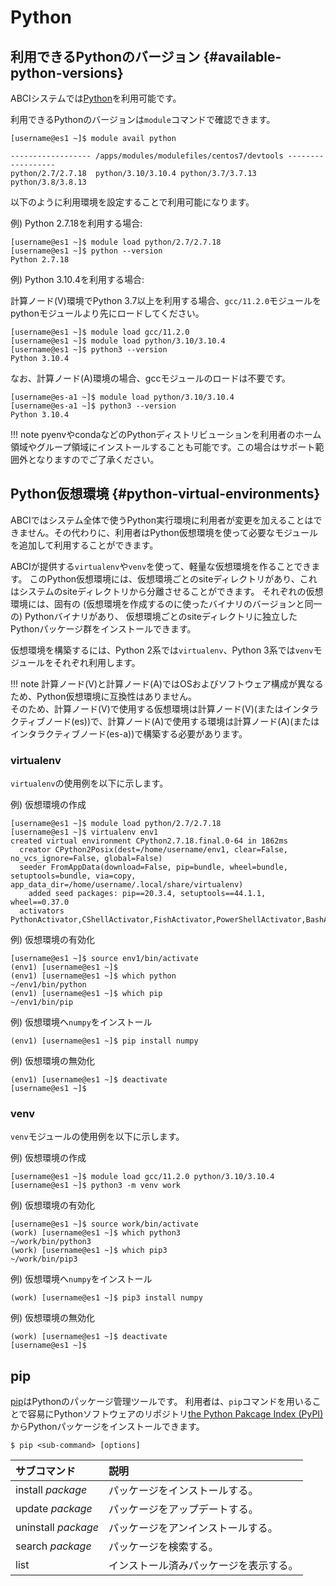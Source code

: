 # Python

## 利用できるPythonのバージョン {#available-python-versions}

ABCIシステムでは[Python](https://www.python.org/)を利用可能です。

利用できるPythonのバージョンは`module`コマンドで確認できます。

```
[username@es1 ~]$ module avail python

------------------ /apps/modules/modulefiles/centos7/devtools ------------------
python/2.7/2.7.18  python/3.10/3.10.4 python/3.7/3.7.13  python/3.8/3.8.13
```

以下のように利用環境を設定することで利用可能になります。

例) Python 2.7.18を利用する場合:

```
[username@es1 ~]$ module load python/2.7/2.7.18
[username@es1 ~]$ python --version
Python 2.7.18
```

例) Python 3.10.4を利用する場合:

計算ノード(V)環境でPython 3.7以上を利用する場合、`gcc/11.2.0`モジュールをpythonモジュールより先にロードしてください。

```
[username@es1 ~]$ module load gcc/11.2.0
[username@es1 ~]$ module load python/3.10/3.10.4
[username@es1 ~]$ python3 --version
Python 3.10.4
```

なお、計算ノード(A)環境の場合、gccモジュールのロードは不要です。

```
[username@es-a1 ~]$ module load python/3.10/3.10.4
[username@es-a1 ~]$ python3 --version
Python 3.10.4
```

!!! note
    pyenvやcondaなどのPythonディストリビューションを利用者のホーム領域やグループ領域にインストールすることも可能です。この場合はサポート範囲外となりますのでご了承ください。

## Python仮想環境 {#python-virtual-environments}

ABCIではシステム全体で使うPython実行環境に利用者が変更を加えることはできません。その代わりに、利用者はPython仮想環境を使って必要なモジュールを追加して利用することができます。

ABCIが提供する`virtualenv`や`venv`を使って、軽量な仮想環境を作ることできます。
このPython仮想環境には、仮想環境ごとのsiteディレクトリがあり、これはシステムのsiteディレクトリから分離させることができます。
それぞれの仮想環境には、固有の (仮想環境を作成するのに使ったバイナリのバージョンと同一の) Pythonバイナリがあり、
仮想環境ごとのsiteディレクトリに独立したPythonパッケージ群をインストールできます。

仮想環境を構築するには、Python 2系では`virtualenv`、Python 3系では`venv`モジュールをそれぞれ利用します。

!!! note
     計算ノード(V)と計算ノード(A)ではOSおよびソフトウェア構成が異なるため、Python仮想環境に互換性はありません。<br>
     そのため、計算ノード(V)で使用する仮想環境は計算ノード(V)(またはインタラクティブノード(es))で、計算ノード(A)で使用する環境は計算ノード(A)(またはインタラクティブノード(es-a))で構築する必要があります。

### virtualenv

`virtualenv`の使用例を以下に示します。

例) 仮想環境の作成

```
[username@es1 ~]$ module load python/2.7/2.7.18
[username@es1 ~]$ virtualenv env1
created virtual environment CPython2.7.18.final.0-64 in 1862ms
  creator CPython2Posix(dest=/home/username/env1, clear=False, no_vcs_ignore=False, global=False)
  seeder FromAppData(download=False, pip=bundle, wheel=bundle, setuptools=bundle, via=copy, app_data_dir=/home/username/.local/share/virtualenv)
    added seed packages: pip==20.3.4, setuptools==44.1.1, wheel==0.37.0
  activators PythonActivator,CShellActivator,FishActivator,PowerShellActivator,BashActivator
```

例) 仮想環境の有効化

```
[username@es1 ~]$ source env1/bin/activate
(env1) [username@es1 ~]$
(env1) [username@es1 ~]$ which python
~/env1/bin/python
(env1) [username@es1 ~]$ which pip
~/env1/bin/pip
```

例) 仮想環境へ`numpy`をインストール

```
(env1) [username@es1 ~]$ pip install numpy
```

例) 仮想環境の無効化

```
(env1) [username@es1 ~]$ deactivate
[username@es1 ~]$
```

### venv

`venv`モジュールの使用例を以下に示します。

例) 仮想環境の作成

```
[username@es1 ~]$ module load gcc/11.2.0 python/3.10/3.10.4
[username@es1 ~]$ python3 -m venv work
```

例) 仮想環境の有効化

```
[username@es1 ~]$ source work/bin/activate
(work) [username@es1 ~]$ which python3
~/work/bin/python3
(work) [username@es1 ~]$ which pip3
~/work/bin/pip3
```

例) 仮想環境へ`numpy`をインストール

```
(work) [username@es1 ~]$ pip3 install numpy
```

例) 仮想環境の無効化

```
(work) [username@es1 ~]$ deactivate
[username@es1 ~]$
```

## pip

[pip](https://pip.pypa.io/en/stable/)はPythonのパッケージ管理ツールです。
利用者は、`pip`コマンドを用いることで容易にPythonソフトウェアのリポジトリ[the Python Pakcage Index (PyPI)](https://pypi.org/)からPythonパッケージをインストールできます。

```
$ pip <sub-command> [options]
```

| サブコマンド | 説明 |
|:--|:--|
| install *package* | パッケージをインストールする。 |
| update *package* | パッケージをアップデートする。 |
| uninstall *package* | パッケージをアンインストールする。 |
| search *package* | パッケージを検索する。 |
| list | インストール済みパッケージを表示する。 |
